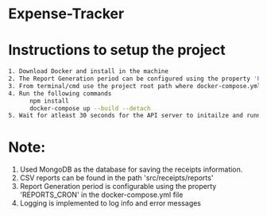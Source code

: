 # Expense-Tracker
# Instructions to setup the project <br />
```sh
1. Download Docker and install in the machine
2. The Report Generation period can be configured using the property 'REPORTS_CRON' in the docker-compose.yml file. The default is 1 Month.
3. From terminal/cmd use the project root path where docker-compose.yml exist
4. Run the following commands
      npm install
      docker-compose up --build --detach
5. Wait for atleast 30 seconds for the API server to initailze and running, launch the url 'http://localhost:3000/api' to access the Swagger UI.
```
# Note: <br />
1.    Used MongoDB as the database for saving the receipts information.
2.    CSV reports can be found in the path 'src/receipts/reports'
3.    Report Generation period is configurable using the property 'REPORTS_CRON' in the docker-compose.yml file
4.    Logging is implemented to log info and error messages
